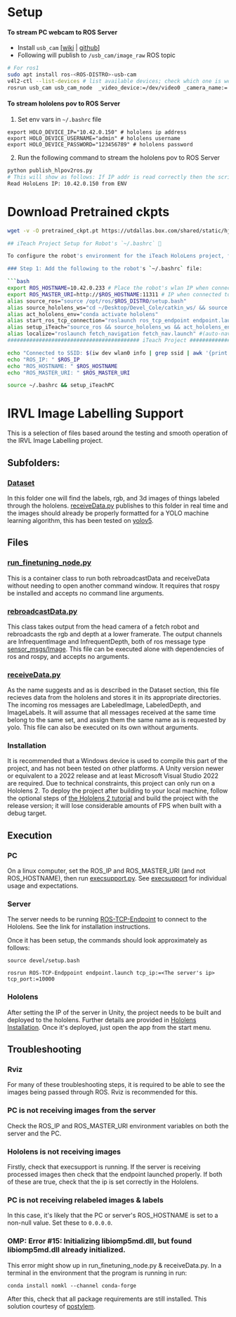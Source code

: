 # Setup

#### To stream PC webcam to ROS Server
- Install `usb_cam` [[wiki](https://wiki.ros.org/usb_cam) | [github](https://github.com/ros-drivers/usb_cam)]
- Following will publish to `/usb_cam/image_raw` ROS topic
```sh
# For ros1
sudo apt install ros-<ROS-DISTRO>-usb-cam
v4l2-ctl --list-devices # list available devices; check which one is webcam
rosrun usb_cam usb_cam_node  _video_device:=/dev/video0 _camera_name:='usb_cam' _camera_frame_id:='usb_cam' # assuming /dev/video0 as the webcam
```


#### To stream hololens pov to ROS Server
1. Set env vars in `~/.bashrc` file
```
export HOLO_DEVICE_IP="10.42.0.150" # hololens ip address
export HOLO_DEVICE_USERNAME="admin" # hololens username
export HOLO_DEVICE_PASSWORD="123456789" # hololens password
```
2. Run the following command to stream the hololens pov to ROS Server
```sh
python publish_hlpov2ros.py
# This will show as follows: If IP addr is read correctly then the script is running fine given hololens device is ON
Read HoloLens IP: 10.42.0.150 from ENV
```

# Download Pretrained ckpts
```sh
wget -v -O pretrained_ckpt.pt https://utdallas.box.com/shared/static/hj1mncmm85bswn4uvbm9ytaydi7d3ws0.pt
```


```sh
## iTeach Project Setup for Robot's `~/.bashrc` 🦾

To configure the robot's environment for the iTeach HoloLens project, follow these steps:

### Step 1: Add the following to the robot's `~/.bashrc` file:

```bash
export ROS_HOSTNAME=10.42.0.233 # Place the robot's wlan IP when connected to laptop-hotspot
export ROS_MASTER_URI=http://$ROS_HOSTNAME:11311 # IP when connected to irvl-laptop hotspot
alias source_ros="source /opt/ros/$ROS_DISTRO/setup.bash"
alias source_hololens_ws="cd ~/Desktop/Devel_Cole/catkin_ws/ && source devel/setup.bash"
alias act_hololens_env="conda activate hololens"
alias start_ros_tcp_connection="roslaunch ros_tcp_endpoint endpoint.launch tcp_ip:=$ROS_HOSTNAME tcp_port:=10000"
alias setup_iTeach="source_ros && source_hololens_ws && act_hololens_env && start_ros_tcp_connection"
alias localize="roslaunch fetch_navigation fetch_nav.launch" #(auto-nav: robot localization in the map)
########################################## iTeach Project ########################################################

echo "Connected to SSID: $(iw dev wlan0 info | grep ssid | awk '{print $2}')"
echo "ROS_IP: " $ROS_IP
echo "ROS_HOSTNAME: " $ROS_HOSTNAME
echo "ROS_MASTER_URI: " $ROS_MASTER_URI
```
```sh
source ~/.bashrc && setup_iTeachPC
```

<!-- setup_iTeach
setup_iTeachPC -->





# IRVL Image Labelling Support

This is a selection of files based around the testing and smooth operation of the IRVL Image Labelling project.

## Subfolders:

### [Dataset](Dataset)

In this folder one will find the labels, rgb, and 3d images of things labeled through the hololens. [receiveData.py](receiveData.py) publishes to this folder in real time and the images should already be properly formatted for a YOLO machine learning algorithm, this has been tested on [yolov5](https://github.com/ultralytics/yolov5).




## Files

### [run_finetuning_node.py](run_finetuning_node.py)

This is a container class to run both rebroadcastData and receiveData without needing to open another command window. It requires that rospy be installed and accepts no command line arguments.

### [rebroadcastData.py](rebroadcastData.py)

This class takes output from the head camera of a fetch robot and rebroadcasts the rgb and depth at a lower framerate. The output channels are InfrequentImage and InfrequentDepth, both of ros message type [sensor_msgs/Image](http://docs.ros.org/en/noetic/api/sensor_msgs/html/msg/Image.html). This file can be executed alone with dependencies of ros and rospy, and accepts no arguments.

### [receiveData.py](receiveData.py)

As the name suggests and as is described in the Dataset section, this file recieves data from the hololens and stores it in its appropriate directories. The incoming ros messages are LabeledImage, LabeledDepth, and ImageLabels. It will assume that all messages received at the same time belong to the same set, and assign them the same name as is requested by yolo. This file can also be executed on its own without arguments.


### Installation

It is recommended that a Windows device is used to compile this part of the project, and has not been tested on other platforms. A Unity version newer or equivalent to a 2022 release and at least Microsoft Visual Studio 2022 are required. Due to technical constraints, this project can only run on a Hololens 2. To deploy the project after building to your local machine, follow the optional steps of [the Hololens 2 tutorial](https://learn.microsoft.com/en-us/training/modules/learn-mrtk-tutorials/1-7-exercise-hand-interaction-with-objectmanipulator) and build the project with the release version; it will lose considerable amounts of FPS when built with a debug target.

## Execution

### PC
On a linux computer, set the ROS_IP and ROS_MASTER_URI (and not ROS_HOSTNAME), then run [execsupport.py](execsupport.py). See [execsupport](#execsupportpy) for individual usage and expectations.

### Server
The server needs to be running [ROS-TCP-Endpoint](https://github.com/Unity-Technologies/ROS-TCP-Endpoint) to connect to the Hololens. See the link for installation instructions.

Once it has been setup, the commands should look approximately as follows:

```
source devel/setup.bash

rosrun ROS-TCP-Endppoint endpoint.launch tcp_ip:=<The server's ip> tcp_port:=10000
```

### Hololens
After setting the IP of the server in Unity, the project needs to be built and deployed to the hololens. Further details are provided in [Hololens Installation](#installation). Once it's deployed, just open the app from the start menu.

## Troubleshooting

### Rviz

For many of these troubleshooting steps, it is required to be able to see the images being passed through ROS. Rviz is recommended for this.

### PC is not receiving images from the server

Check the ROS_IP and ROS_MASTER_URI environment variables on both the server and the PC.

### Hololens is not receiving images

Firstly, check that execsupport is running. If the server is receiving processed images then check that the endpoint launched properly. If both of these are true, check that the ip is set correctly in the Hololens.

### PC is not receiving relabeled images & labels

In this case, it's likely that the PC or server's ROS_HOSTNAME is set to a non-null value. Set these to ```0.0.0.0```.

### OMP: Error #15: Initializing libiomp5md.dll, but found libiomp5md.dll already initialized.

This error might show up in run_finetuning_node.py & receiveData.py. In a terminal in the environment that the program is running in run:

```conda install nomkl --channel conda-forge```

After this, check that all package requirements are still installed. This solution courtesy of [postylem](https://stackoverflow.com/questions/20554074/sklearn-omp-error-15-initializing-libiomp5md-dll-but-found-mk2iomp5md-dll-a).
